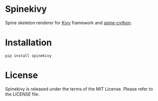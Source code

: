 # Spinekivy
Spine skeleton renderer for [Kivy](https://kivy.org) framework and 
[spine-cython](https://github.com/tileworks/spine-cython).

# Installation
    pip install spinekivy

# License
Spinekivy is released under the terms of the MIT License. Please refer to the 
LICENSE file.

